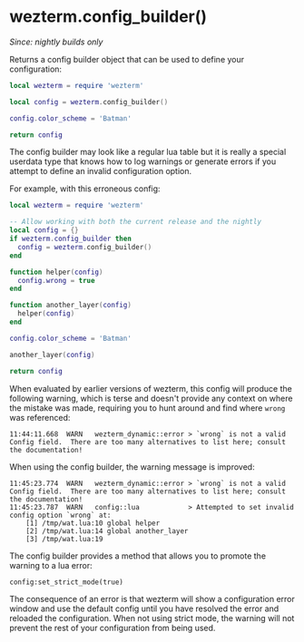 # wezterm.config_builder()

*Since: nightly builds only*

Returns a config builder object that can be used to define your configuration:

```lua
local wezterm = require 'wezterm'

local config = wezterm.config_builder()

config.color_scheme = 'Batman'

return config
```

The config builder may look like a regular lua table but it is really a special
userdata type that knows how to log warnings or generate errors if you attempt
to define an invalid configuration option.

For example, with this erroneous config:

```lua
local wezterm = require 'wezterm'

-- Allow working with both the current release and the nightly
local config = {}
if wezterm.config_builder then
  config = wezterm.config_builder()
end

function helper(config)
  config.wrong = true
end

function another_layer(config)
  helper(config)
end

config.color_scheme = 'Batman'

another_layer(config)

return config
```

When evaluated by earlier versions of wezterm, this config will produce the
following warning, which is terse and doesn't provide any context on where the
mistake was made, requiring you to hunt around and find where `wrong` was
referenced:

```
11:44:11.668  WARN   wezterm_dynamic::error > `wrong` is not a valid Config field.  There are too many alternatives to list here; consult the documentation!
```

When using the config builder, the warning message is improved:

```
11:45:23.774  WARN   wezterm_dynamic::error > `wrong` is not a valid Config field.  There are too many alternatives to list here; consult the documentation!
11:45:23.787  WARN   config::lua            > Attempted to set invalid config option `wrong` at:
    [1] /tmp/wat.lua:10 global helper
    [2] /tmp/wat.lua:14 global another_layer
    [3] /tmp/wat.lua:19
```

The config builder provides a method that allows you to promote the warning to a lua error:

```
config:set_strict_mode(true)
```

The consequence of an error is that wezterm will show a configuration error
window and use the default config until you have resolved the error and
reloaded the configuration.  When not using strict mode, the warning
will not prevent the rest of your configuration from being used.



